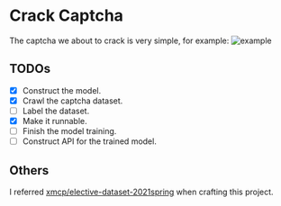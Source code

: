 # Crack Captcha
The captcha we about to crack is very simple, for example: ![example](https://cdn.jsdelivr.net/gh/justsong-lab/images/misc/example.gif)


## TODOs
+ [x] Construct the model.
+ [x] Crawl the captcha dataset.
+ [ ] Label the dataset.
+ [x] Make it runnable.
+ [ ] Finish the model training.
+ [ ] Construct API for the trained model.

## Others
I referred [xmcp/elective-dataset-2021spring](https://github.com/xmcp/elective-dataset-2021spring) when crafting this project.